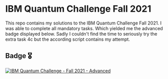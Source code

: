 # IBM Quantum Challenge Fall 2021
This repo contains my solutions to the IBM Quantum Challenge Fall 2021.
I was able to complete all mandatory tasks. Which yielded me the advanced badge displayed below.
Sadly I couldn't find the time to seriously try the extra task 4c but the according script contains my attempt.

## Badge :medal_military:
[![IBM Quantum Challenge - Fall 2021 - Advanced](https://images.credly.com/size/110x110/images/5ac2919b-daee-47f4-a77e-015dc660a4f8/IBM_Quantum_Challenge_Fall_2021_Achievement_-_Advanced.png)](http://www.credly.com/badges/0872d5d0-a2ef-4e47-9bb3-8f93d159d8ea "IBM Quantum Challenge - Fall 2021 - Advanced")
